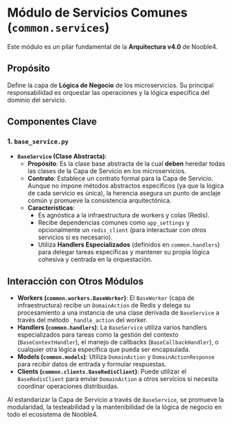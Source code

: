 # Módulo de Servicios Comunes (`common.services`)

Este módulo es un pilar fundamental de la **Arquitectura v4.0** de Nooble4.

## Propósito

Define la capa de **Lógica de Negocio** de los microservicios. Su principal responsabilidad es orquestar las operaciones y la lógica específica del dominio del servicio.

## Componentes Clave

### 1. `base_service.py`

- **`BaseService` (Clase Abstracta)**:
    - **Propósito**: Es la clase base abstracta de la cual **deben** heredar todas las clases de la Capa de Servicio en los microservicios.
    - **Contrato**: Establece un contrato formal para la Capa de Servicio. Aunque no impone métodos abstractos específicos (ya que la lógica de cada servicio es única), la herencia asegura un punto de anclaje común y promueve la consistencia arquitectónica.
    - **Características**:
        - Es agnóstica a la infraestructura de workers y colas (Redis).
        - Recibe dependencias comunes como `app_settings` y opcionalmente un `redis_client` (para interactuar con otros servicios si es necesario).
        - Utiliza **Handlers Especializados** (definidos en `common.handlers`) para delegar tareas específicas y mantener su propia lógica cohesiva y centrada en la orquestación.

## Interacción con Otros Módulos

- **Workers (`common.workers.BaseWorker`)**: El `BaseWorker` (capa de infraestructura) recibe un `DomainAction` de Redis y delega su procesamiento a una instancia de una clase derivada de `BaseService` a través del método `_handle_action` del worker.
- **Handlers (`common.handlers`)**: La `BaseService` utiliza varios handlers especializados para tareas como la gestión del contexto (`BaseContextHandler`), el manejo de callbacks (`BaseCallbackHandler`), o cualquier otra lógica específica que pueda ser encapsulada.
- **Models (`common.models`)**: Utiliza `DomainAction` y `DomainActionResponse` para recibir datos de entrada y formular respuestas.
- **Clients (`common.clients.BaseRedisClient`)**: Puede utilizar el `BaseRedisClient` para enviar `DomainAction` a otros servicios si necesita coordinar operaciones distribuidas.

Al estandarizar la Capa de Servicio a través de `BaseService`, se promueve la modularidad, la testeabilidad y la mantenibilidad de la lógica de negocio en todo el ecosistema de Nooble4.
